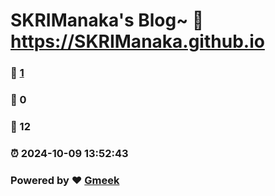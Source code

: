 # SKRIManaka's Blog~ :link: https://SKRIManaka.github.io 
### :page_facing_up: [1](https://SKRIManaka.github.io/tag.html) 
### :speech_balloon: 0 
### :hibiscus: 12 
### :alarm_clock: 2024-10-09 13:52:43 
### Powered by :heart: [Gmeek](https://github.com/Meekdai/Gmeek)
